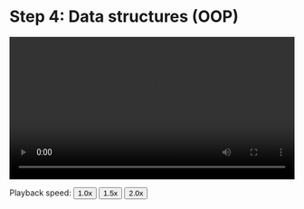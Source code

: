 # Step 4: Data structures (OOP)

<video width="100%" preload controls>
  <source src="../06_Step_4_OOP.mp4" type="video/mp4">
</video>
<p>Playback speed:
    <button onclick="OneX()">1.0x</button>
    <button onclick="OnePointFiveX()">1.5x</button>
    <button onclick="TwoX()">2.0x</button>
</p>
